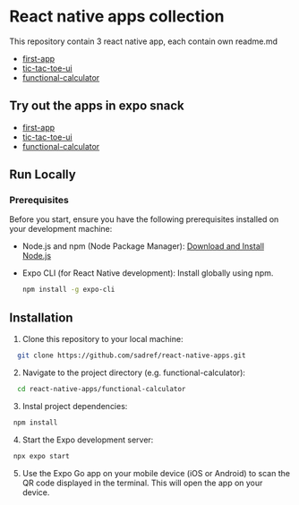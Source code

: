 
# React native apps collection

This repository contain 3 react native app, each contain own readme.md

- [first-app](https://github.com/sadref/react-native-apps/tree/main/first-app)
- [tic-tac-toe-ui](https://github.com/sadref/react-native-apps/tree/main/tic-tac-toe-ui)
- [functional-calculator](https://github.com/sadref/react-native-apps/tree/main/functional-calculator) 

## Try out the apps in expo snack

- [first-app](https://snack.expo.dev/@git/github.com/sadref/react-native-apps:first-app?platform=web)
- [tic-tac-toe-ui](https://snack.expo.dev/@sadref/github.com-sadref-react-native-apps:tic-tac-toe-ui?platform=web)
- [functional-calculator](https://snack.expo.dev/@sadref/functional-calculator-final?platform=web)
## Run Locally

### Prerequisites

Before you start, ensure you have the following prerequisites installed on your development machine:

- Node.js and npm (Node Package Manager): [Download and Install Node.js](https://nodejs.org/)
- Expo CLI (for React Native development): Install globally using npm.

  ```bash
  npm install -g expo-cli
## Installation

1. Clone this repository to your local machine:

```bash
  git clone https://github.com/sadref/react-native-apps.git
```
2. Navigate to the project directory (e.g. functional-calculator):

```bash
  cd react-native-apps/functional-calculator
```
3. Instal project dependencies:

```bash
 npm install
```

4. Start the Expo development server:

```bash
 npx expo start
```
5. Use the Expo Go app on your mobile device (iOS or Android) to scan the QR code displayed in the terminal. This will open the app on your device.
